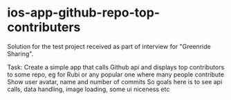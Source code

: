 # ios-app-github-repo-top-contributers

Solution for the test project received as part of interview for "Greenride Sharing".

Task:
Create a simple app that calls Github api and displays top contributors to some repo, eg for Rubi or any popular one where many people contribute
Show user avatar, name and number of commits 
So goals here is to see api calls, data handling, image loading, some ui niceness etc  
